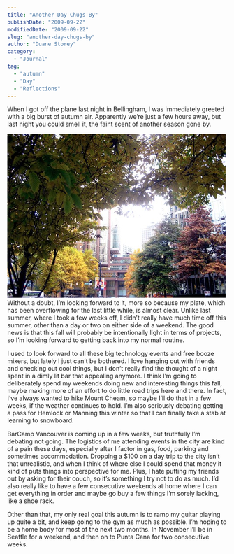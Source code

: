 ```yaml
---
title: "Another Day Chugs By"
publishDate: "2009-09-22"
modifiedDate: "2009-09-22"
slug: "another-day-chugs-by"
author: "Duane Storey"
category:
  - "Journal"
tag:
  - "autumn"
  - "Day"
  - "Reflections"
---
```


When I got off the plane last night in Bellingham, I was immediately greeted with a big burst of autumn air. Apparently we’re just a few hours away, but last night you could smell it, the faint scent of another season gone by.

![](_images/another-day-chugs-by-1.jpg)Without a doubt, I’m looking forward to it, more so because my plate, which has been overflowing for the last little while, is almost clear. Unlike last summer, where I took a few weeks off, I didn’t really have much time off this summer, other than a day or two on either side of a weekend. The good news is that this fall will probably be intentionally light in terms of projects, so I’m looking forward to getting back into my normal routine.

I used to look forward to all these big technology events and free booze mixers, but lately I just can’t be bothered. I love hanging out with friends and checking out cool things, but I don’t really find the thought of a night spent in a dimly lit bar that appealing anymore. I think I’m going to deliberately spend my weekends doing new and interesting things this fall, maybe making more of an effort to do little road trips here and there. In fact, I’ve always wanted to hike Mount Cheam, so maybe I’ll do that in a few weeks, if the weather continues to hold. I’m also seriously debating getting a pass for Hemlock or Manning this winter so that I can finally take a stab at learning to snowboard.

BarCamp Vancouver is coming up in a few weeks, but truthfully I’m debating not going. The logistics of me attending events in the city are kind of a pain these days, especially after I factor in gas, food, parking and sometimes accommodation. Dropping a $100 on a day trip to the city isn’t that unrealistic, and when I think of where else I could spend that money it kind of puts things into perspective for me. Plus, I hate putting my friends out by asking for their couch, so it’s something I try not to do as much. I’d also really like to have a few consecutive weekends at home where I can get everything in order and maybe go buy a few things I’m sorely lacking, like a shoe rack.

Other than that, my only real goal this autumn is to ramp my guitar playing up quite a bit, and keep going to the gym as much as possible. I’m hoping to be a home body for most of the next two months. In November I’ll be in Seattle for a weekend, and then on to Punta Cana for two consecutive weeks.